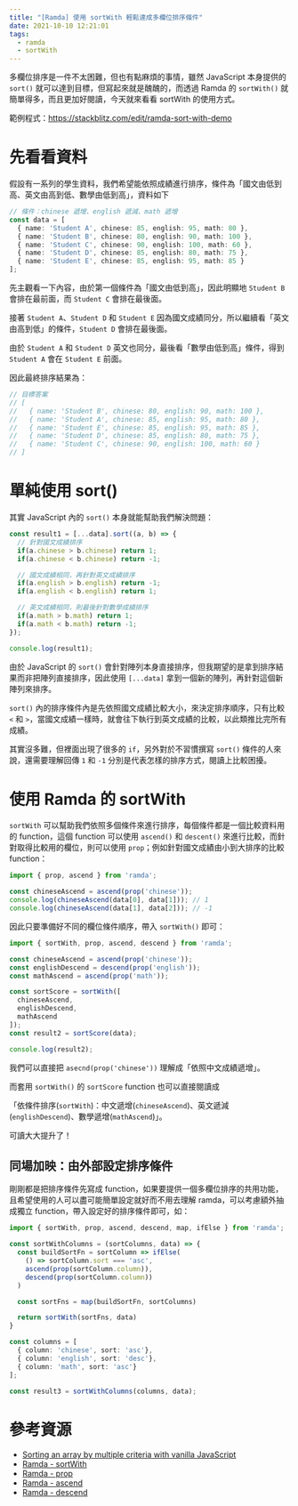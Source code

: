 ```yaml
---
title: "[Ramda] 使用 sortWith 輕鬆達成多欄位排序條件"
date: 2021-10-10 12:21:01
tags:
  - ramda
  - sortWith
---
```


多欄位排序是一件不太困難，但也有點麻煩的事情，雖然 JavaScript 本身提供的 `sort()` 就可以達到目標，但寫起來就是醜醜的，而透過 Ramda 的 `sortWith()` 就簡單得多，而且更加好閱讀，今天就來看看 sortWith 的使用方式。

<!-- more -->

範例程式：https://stackblitz.com/edit/ramda-sort-with-demo

# 先看看資料

假設有一系列的學生資料，我們希望能依照成績進行排序，條件為「國文由低到高、英文由高到低、數學由低到高」，資料如下

```typescript
// 條件：chinese 遞增、english 遞減、math 遞增
const data = [
  { name: 'Student A', chinese: 85, english: 95, math: 80 },
  { name: 'Student B', chinese: 80, english: 90, math: 100 },
  { name: 'Student C', chinese: 90, english: 100, math: 60 },
  { name: 'Student D', chinese: 85, english: 80, math: 75 },
  { name: 'Student E', chinese: 85, english: 95, math: 85 }
];
```

先主觀看一下內容，由於第一個條件為「國文由低到高」，因此明顯地 `Student B` 會排在最前面，而 `Student C` 會排在最後面。

接著 `Student A`、`Student D` 和 `Student E` 因為國文成績同分，所以繼續看「英文由高到低」的條件，`Student D` 會排在最後面。

由於 `Student A` 和 `Student D` 英文也同分，最後看「數學由低到高」條件，得到 `Student A` 會在 `Student E` 前面。

因此最終排序結果為：

```typescript
// 目標答案
// [
//   { name: 'Student B', chinese: 80, english: 90, math: 100 },
//   { name: 'Student A', chinese: 85, english: 95, math: 80 },
//   { name: 'Student E', chinese: 85, english: 95, math: 85 },
//   { name: 'Student D', chinese: 85, english: 80, math: 75 },
//   { name: 'Student C', chinese: 90, english: 100, math: 60 }
// ]
```

# 單純使用 sort()

其實 JavaScript 內的 `sort()` 本身就能幫助我們解決問題：

```typescript
const result1 = [...data].sort((a, b) => {
  // 針對國文成績排序
  if(a.chinese > b.chinese) return 1;
  if(a.chinese < b.chinese) return -1;

  // 國文成績相同，再針對英文成績排序
  if(a.english > b.english) return -1;
  if(a.english < b.english) return 1;

  // 英文成績相同，則最後針對數學成績排序
  if(a.math > b.math) return 1;
  if(a.math < b.math) return -1;
});

console.log(result1);
```

由於 JavaScript 的 `sort()` 會針對陣列本身直接排序，但我期望的是拿到排序結果而非把陣列直接排序，因此使用 `[...data]` 拿到一個新的陣列，再針對這個新陣列來排序。

`sort()` 內的排序條件內是先依照國文成績比較大小，來決定排序順序，只有比較 `<` 和 `>`，當國文成績一樣時，就會往下執行到英文成績的比較，以此類推比完所有成績。

其實沒多難，但裡面出現了很多的 `if`，另外對於不習慣撰寫 `sort()` 條件的人來說，還需要理解回傳 `1` 和 `-1` 分別是代表怎樣的排序方式，閱讀上比較困擾。

# 使用 Ramda 的 sortWith

`sortWith` 可以幫助我們依照多個條件來進行排序，每個條件都是一個比較資料用的 function，這個 function 可以使用 `ascend()` 和 `descent()` 來進行比較，而針對取得比較用的欄位，則可以使用 `prop`；例如針對國文成績由小到大排序的比較 function：

```typescript
import { prop, ascend } from 'ramda';

const chineseAscend = ascend(prop('chinese'));
console.log(chineseAscend(data[0], data[1])); // 1
console.log(chineseAscend(data[1], data[2])); // -1
```

因此只要準備好不同的欄位條件順序，帶入 `sortWith()` 即可：

```typescript
import { sortWith, prop, ascend, descend } from 'ramda';

const chineseAscend = ascend(prop('chinese'));
const englishDescend = descend(prop('english'));
const mathAscend = ascend(prop('math'));

const sortScore = sortWith([
  chineseAscend,
  englishDescend,
  mathAscend
]);
const result2 = sortScore(data);

console.log(result2);
```

我們可以直接把 `asecnd(prop('chinese'))` 理解成「依照中文成績遞增」。

而套用 `sortWith()` 的 `sortScore` function 也可以直接閱讀成

「依條件排序(`sortWith`)：中文遞增(`chineseAscend`)、英文遞減(`englishDescend`)、數學遞增(`mathAscend`)」。

可讀大大提升了！

## 同場加映：由外部設定排序條件

剛剛都是把排序條件先寫成 function，如果要提供一個多欄位排序的共用功能，且希望使用的人可以盡可能簡單設定就好而不用去理解 ramda，可以考慮額外抽成獨立 function，帶入設定好的排序條件即可，如：

```typescript
import { sortWith, prop, ascend, descend, map, ifElse } from 'ramda';

const sortWithColumns = (sortColumns, data) => {
  const buildSortFn = sortColumn => ifElse(
    () => sortColumn.sort === 'asc',
    ascend(prop(sortColumn.column)),
    descend(prop(sortColumn.column))
  )

  const sortFns = map(buildSortFn, sortColumns)

  return sortWith(sortFns, data)
}

const columns = [
  { column: 'chinese', sort: 'asc'},
  { column: 'english', sort: 'desc'},
  { column: 'math', sort: 'asc'}
];

const result3 = sortWithColumns(columns, data);
```

# 參考資源

* [Sorting an array by multiple criteria with vanilla JavaScript](https://gomakethings.com/sorting-an-array-by-multiple-criteria-with-vanilla-javascript/)
* [Ramda - sortWith](https://ramdajs.com/docs/#sortWith)
* [Ramda - prop](https://ramdajs.com/docs/#prop)
* [Ramda - ascend](https://ramdajs.com/docs/#ascend)
* [Ramda - descend](https://ramdajs.com/docs/#descend)
